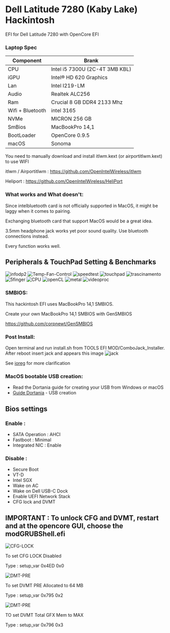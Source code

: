 # Dell Latitude 7280 (Kaby Lake) Hackintosh


EFI for Dell Latitude 7280 with OpenCore EFI

### Laptop Spec

| Component        | Brank                              |
| ---------------- | ---------------------------------- |
| CPU              | Intel i5 7300U (2C-4T 3MB KBL)     |
| iGPU             | Intel® HD 620 Graphics             |
| Lan              | Intel I219-LM                      |
| Audio            | Realtek ALC256                     |
| Ram              | Crucial 8 GB DDR4 2133 Mhz         |
| Wifi + Bluetooth | intel 3165                         |
| NVMe             | MICRON 256 GB                      |
| SmBios           | MacBookPro 14,1                    |
| BootLoader       | OpenCore 0.9.5                     |
| macOS            | Sonoma                             |


You need to manually download and install itlwm.kext (or airportitlwm.kext) to use WIFI

itlwm / Airportitlwm : https://github.com/OpenIntelWireless/itlwm

Heliport : https://github.com/OpenIntelWireless/HeliPort


### What works and What doesn't:

Since intelbluetooth card is not officially supported in MacOS, it might be laggy when it comes to pairing.

Exchanging bluetooth card that support MacOS would be a great idea.

3.5mm headphone jack works yet poor sound quality. Use bluetooth connections instead.

Every function works well.

## Peripherals & TouchPad Setting & Benchmarks

![infodp2](./Screenshot/pci-list.png)
![Temp-Fan-Control](./Screenshot/Temp-Fan-Control.png)
![speedtest](./Screenshot/speedtest.png)
![touchpad](./Screenshot/touchpad.png)
![trascinamento](./Screenshot/trascinamento.png)
![5finger](./Screenshot/fingermgmt.png)
![CPU](./Screenshot/CPU.png)
![openCL](./Screenshot/openCL.png)
![metal](./Screenshot/metal.png)
![videoproc](./Screenshot/videoproc.png)

### SMBIOS:

This hackintosh EFI uses MacBookPro 14,1 SMBIOS.

Create your own MacBookPro 14,1 SMBIOS with GenSMBIOS

https://github.com/corpnewt/GenSMBIOS

### Post Install:

Open terminal and run install.sh from TOOLS EFI MOD/ComboJack_Installer. After reboot insert jack and appears this image
![jack](./Screenshot/Combojackfix.png)

See [ioreg](./MacBook%20Pro%2014%2C1.ioreg) for more clarification


### MacOS bootable USB creation:
- Read the Dortania guide for creating your USB from Windows or macOS
- [Guide Dortania](https://dortania.github.io/OpenCore-Install-Guide/installer-guide/) - USB creation


## Bios settings
### Enable :
* SATA Operation : AHCI
* Fastboot : Minimal
* Integrated NIC : Enable


### Disable : 
* Secure Boot
* VT-D
* Intel SGX
* Wake on AC
* Wake on Dell USB-C Dock
* Enable UEFI Network Stack
* CFG lock and DVMT

## IMPORTANT : To unlock CFG and DVMT, restart and at the opencore GUI, choose the modGRUBShell.efi

![CFG-LOCK](./Screenshot/CFG-LOCK.png)

To set CFG LOCK Disabled

Type : setup_var 0x4ED 0x0


![DMT-PRE](./Screenshot/DVMT-PRE.png)

To set DVMT PRE Allocated to 64 MB

Type : setup_var 0x795 0x2

![DMT-PRE](./Screenshot/DVMT-TOT.png)

TO set DVMT Total GFX Mem to MAX

Type : setup_var 0x796 0x3

